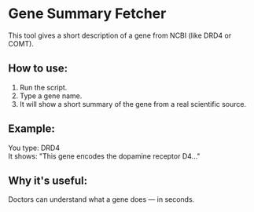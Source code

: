 # Gene Summary Fetcher

This tool gives a short description of a gene from NCBI (like DRD4 or COMT).

## How to use:
1. Run the script.
2. Type a gene name.
3. It will show a short summary of the gene from a real scientific source.

## Example:
You type: DRD4  
It shows: "This gene encodes the dopamine receptor D4..."

## Why it's useful:
Doctors can understand what a gene does — in seconds.
